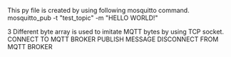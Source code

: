 This py file is created by using following mosquitto command.
mosquitto_pub -t "test_topic" -m "HELLO WORLD!"

3 Different byte array is used to imitate MQTT bytes by using TCP socket.
CONNECT TO MQTT BROKER
PUBLISH MESSAGE
DISCONNECT FROM MQTT BROKER
